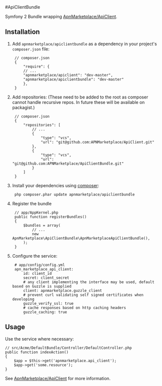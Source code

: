 #ApiClientBundle

Symfony 2 Bundle wrapping [ApnMarketplace/ApiClient](https://github.com/APNMarketplace/ApiClient).

## Installation

1. Add ``apnmarketplace/apiclientbundle`` as a dependency in your project's ``composer.json`` file:

        // composer.json
        {
            "require": {
            // ...
            "apnmarketplace/apiclient": "dev-master",
            "apnmarketplace/apiclientbundle": "dev-master"
            },
        }

2. Add repositories: (These need to be added to the root as composer cannot handle recursive repos. In future these will be available on packagist.)

        // composer.json
        {
            "repositories": [
                // ...
                {
                    "type": "vcs",
                    "url": "git@github.com:APNMarketplace/ApiClient.git"
                },
                {
                    "type": "vcs",
                    "url": "git@github.com:APNMarketplace/ApiClientBundle.git"
                }
            ]
        }

3. Install your dependencies using [composer](http://getcomposer.org):

        php composer.phar update apnmarketplace/apiclientbundle

4. Register the bundle

        // app/AppKernel.php
        public function registerBundles()
        {
            $bundles = array(
                // ...
                new ApnMarketplace\ApiClientBundle\ApnMarketplaceApiClientBundle(),
            );
        }

5. Configure the service:

        # app/config/config.yml
        apn_marketplace_api_client:
            id: client_id
            secret: client_secret
            # any client implementing the interface may be used, default based on Guzzle is supplied
            client: apnmarketplace.guzzle_client
            # prevent curl validating self signed certificates when developing
            guzzle_verify_ssl: true
            # cache responses based on http caching headers
            guzzle_caching: true

## Usage

Use the service where necessary:

    // src/Acme/DefaultBundle/Controller/DefaultController.php
    public function indexAction()
    {
        $app = $this->get('apnmarketplace.api_client');
        $app->get('some.resource');
    }

See  [ApnMarketplace/ApiClient](https://github.com/APNMarketplace/ApiClient) for more information.